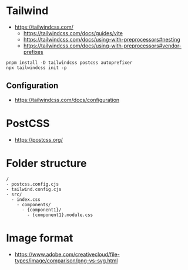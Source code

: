 # Tailwind
- https://tailwindcss.com/
  - https://tailwindcss.com/docs/guides/vite
  - https://tailwindcss.com/docs/using-with-preprocessors#nesting
  - https://tailwindcss.com/docs/using-with-preprocessors#vendor-prefixes

```
pnpm install -D tailwindcss postcss autoprefixer
npx tailwindcss init -p
```

## Configuration
- https://tailwindcss.com/docs/configuration

# PostCSS
- https://postcss.org/
# Folder structure
```
/
- postcss.config.cjs
- tailwind.config.cjs
- src/
  - index.css
    - components/
      - {component1}/
        - {component1}.module.css
```


# Image format
- https://www.adobe.com/creativecloud/file-types/image/comparison/png-vs-svg.html